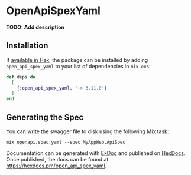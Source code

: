 # OpenApiSpexYaml

**TODO: Add description**

## Installation

If [available in Hex](https://hex.pm/docs/publish), the package can be installed
by adding `open_api_spex_yaml` to your list of dependencies in `mix.exs`:

```elixir
def deps do
  [
    {:open_api_spex_yaml, "~> 3.11.0"}
  ]
end
```

## Generating the Spec

You can write the swagger file to disk using the following Mix task:

```
mix openapi.spec.yaml --spec MyAppWeb.ApiSpec
```

Documentation can be generated with [ExDoc](https://github.com/elixir-lang/ex_doc)
and published on [HexDocs](https://hexdocs.pm). Once published, the docs can
be found at <https://hexdocs.pm/open_api_spex_yaml>.

